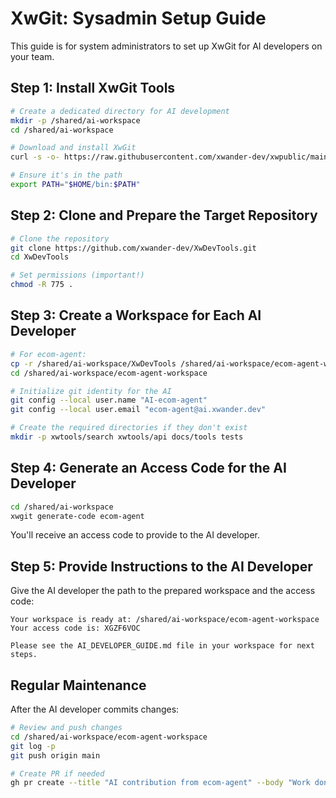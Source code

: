 # XwGit: Sysadmin Setup Guide

This guide is for system administrators to set up XwGit for AI developers on your team.

## Step 1: Install XwGit Tools

```bash
# Create a dedicated directory for AI development
mkdir -p /shared/ai-workspace
cd /shared/ai-workspace

# Download and install XwGit
curl -s -o- https://raw.githubusercontent.com/xwander-dev/xwpublic/main/xwgit/xwgit-installer.sh | bash

# Ensure it's in the path
export PATH="$HOME/bin:$PATH"
```

## Step 2: Clone and Prepare the Target Repository

```bash
# Clone the repository
git clone https://github.com/xwander-dev/XwDevTools.git
cd XwDevTools

# Set permissions (important!)
chmod -R 775 .
```

## Step 3: Create a Workspace for Each AI Developer

```bash
# For ecom-agent:
cp -r /shared/ai-workspace/XwDevTools /shared/ai-workspace/ecom-agent-workspace
cd /shared/ai-workspace/ecom-agent-workspace

# Initialize git identity for the AI
git config --local user.name "AI-ecom-agent"
git config --local user.email "ecom-agent@ai.xwander.dev"

# Create the required directories if they don't exist
mkdir -p xwtools/search xwtools/api docs/tools tests
```

## Step 4: Generate an Access Code for the AI Developer

```bash
cd /shared/ai-workspace
xwgit generate-code ecom-agent
```

You'll receive an access code to provide to the AI developer.

## Step 5: Provide Instructions to the AI Developer

Give the AI developer the path to the prepared workspace and the access code:

```
Your workspace is ready at: /shared/ai-workspace/ecom-agent-workspace
Your access code is: XGZF6VOC

Please see the AI_DEVELOPER_GUIDE.md file in your workspace for next steps.
```

## Regular Maintenance

After the AI developer commits changes:

```bash
# Review and push changes
cd /shared/ai-workspace/ecom-agent-workspace
git log -p
git push origin main

# Create PR if needed
gh pr create --title "AI contribution from ecom-agent" --body "Work done by ecom-agent"
```